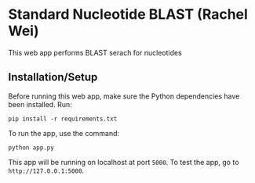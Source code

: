 # Standard Nucleotide BLAST (Rachel Wei)
This web app performs BLAST serach for nucleotides 

## Installation/Setup
Before running this web app, make sure the Python dependencies have been installed. Run:  
```
pip install -r requirements.txt
```

To run the app, use the command:  
``` 
python app.py
```

This app will be running on localhost at port `5000`. To test the app, go to `http://127.0.0.1:5000`.

